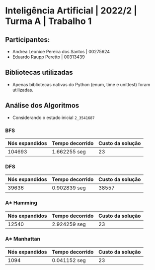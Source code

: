 # Inteligência Artificial | 2022/2 | Turma A | Trabalho 1

## Participantes:
 - Andrea Leonice Pereira dos Santos | 00275624
 - Eduardo Raupp Peretto | 00313439
 
## Bibliotecas utilizadas
 - Apenas bibliotecas nativas do Python (enum, time e unittest) foram utilizadas.
 
## Análise dos Algoritmos
 - Considerando o estado inicial `2_3541687`
 
### BFS
 | Nós expandidos | Tempo decorrido | Custo da solução |
 |-|-|-|
 | 104693 | 1.662255 seg | 23 |
 
 ### DFS
 | Nós expandidos | Tempo decorrido | Custo da solução |
 |-|-|-|
 | 39636 | 0.902839 seg | 38557 |
 
 ### A* Hamming
 | Nós expandidos | Tempo decorrido | Custo da solução |
 |-|-|-|
 | 12540 | 2.924259 seg | 23 |
 
 
 ### A* Manhattan
 | Nós expandidos | Tempo decorrido | Custo da solução |
 |-|-|-|
 | 1094 | 0.041152 seg | 23 |
 
